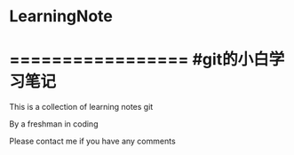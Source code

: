 # LearningNote

=================
#git的小白学习笔记
=================

This is a collection of learning notes git

By a freshman in coding

Please contact me if you have any comments
